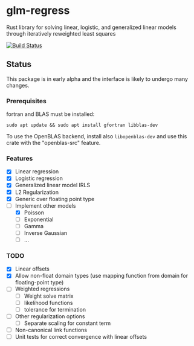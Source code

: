 # glm-regress

Rust library for solving linear, logistic, and generalized linear models through iteratively reweighted least squares

<!-- [![Crate](https://img.shields.io/crates/v/glm-regress.svg)](https://crates.io/crates/glm-regress) -->
<!-- [![Documentation](https://docs.rs/glm-regress/badge.svg)](https://docs.rs/glm-regress) -->
[![Build Status](https://travis-ci.org/felix-clark/glm-regress.png?branch=master)](https://travis-ci.org/felix-clark/glm-regress)

## Status

This package is in early alpha and the interface is likely to undergo many changes.

### Prerequisites
fortran and BLAS must be installed:
```
sudo apt update && sudo apt install gfortran libblas-dev
```

To use the OpenBLAS backend, install also `libopenblas-dev` and use this crate with the "openblas-src" feature.

### Features

- [X] Linear regression
- [X] Logistic regression
- [X] Generalized linear model IRLS
- [X] L2 Regularization
- [X] Generic over floating point type
- [ ] Implement other models
  - [X] Poisson
  - [ ] Exponential
  - [ ] Gamma
  - [ ] Inverse Gaussian
  - [ ] ...

### TODO

- [X] Linear offsets
- [X] Allow non-float domain types (use mapping function from domain for floating-point type)
- [ ] Weighted regressions
  - [ ] Weight solve matrix
  - [ ] likelihood functions
  - [ ] tolerance for termination
- [ ] Other regularization options
  - [ ] Separate scaling for constant term
- [ ] Non-canonical link functions
- [ ] Unit tests for correct convergence with linear offsets

<!-- #### References: -->
<!-- * Maalouf, M., & Siddiqi, M. (2014). Weighted logistic regression for large-scale imbalanced and rare events data. Knowledge-Based Systems, 59, 142–148. doi:10.1016/j.knosys.2014.01.012 -->
<!-- * https://bwlewis.github.io/GLM/ -->
<!-- * https://journal.r-project.org/archive/2011-2/RJournal_2011-2_Marschner.pdf -->
